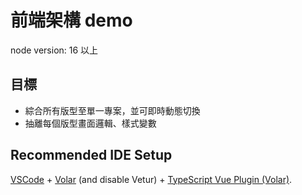 # 前端架構 demo
node version: 16 以上 
## 目標
- 綜合所有版型至單一專案，並可即時動態切換
- 抽離每個版型畫面邏輯、樣式變數



## Recommended IDE Setup

[VSCode](https://code.visualstudio.com/) + [Volar](https://marketplace.visualstudio.com/items?itemName=Vue.volar) (and disable Vetur) + [TypeScript Vue Plugin (Volar)](https://marketplace.visualstudio.com/items?itemName=Vue.vscode-typescript-vue-plugin).


